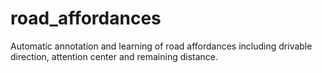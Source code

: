 # road_affordances
Automatic annotation and learning of road affordances including drivable direction, attention center and remaining distance.
